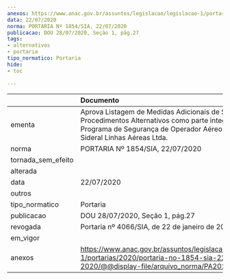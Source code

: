 ```yaml
---
anexos: https://www.anac.gov.br/assuntos/legislacao/legislacao-1/portarias/2020/portaria-no-1854-sia-22-07-2020/@@display-file/arquivo_norma/PA2020-1854.pdf
data: 22/07/2020
norma: PORTARIA Nº 1854/SIA, 22/07/2020
publicacao: DOU 28/07/2020, Seção 1, pág.27
tags:
- alternativos
- portaria
tipo_normatico: Portaria
hide: 
- toc 
 
---
```


|                    | Documento                                                                                                                                                                               |
|:-------------------|:----------------------------------------------------------------------------------------------------------------------------------------------------------------------------------------|
| ementa             | Aprova Listagem de Medidas Adicionais de Segurança e Procedimentos Alternativos como parte integrante do Programa de Segurança de Operador Aéreo da empresa Sideral Linhas Aéreas Ltda. |
| norma              | PORTARIA Nº 1854/SIA, 22/07/2020                                                                                                                                                        |
| tornada_sem_efeito |                                                                                                                                                                                         |
| alterada           |                                                                                                                                                                                         |
| data               | 22/07/2020                                                                                                                                                                              |
| outros             |                                                                                                                                                                                         |
| tipo_normatico     | Portaria                                                                                                                                                                                |
| publicacao         | DOU 28/07/2020, Seção 1, pág.27                                                                                                                                                         |
| revogada           | Portaria nº 4066/SIA, de 22 de janeiro de 2021.                                                                                                                                         |
| em_vigor           |                                                                                                                                                                                         |
| anexos             | https://www.anac.gov.br/assuntos/legislacao/legislacao-1/portarias/2020/portaria-no-1854-sia-22-07-2020/@@display-file/arquivo_norma/PA2020-1854.pdf                                    |